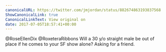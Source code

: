 ```yaml
---
canonicalURL: https://twitter.com/jmjordan/status/882674863193837568
ShowCanonicalLink: true
CanonicalLinkText: View original on
date: 2017-07-05T18:57:41+00:00
---
```

@RoseEllenDix @RoxeteraRibbons Will a 30 y/o straight male be out of place if he comes to your SF show alone? Asking for a friend.